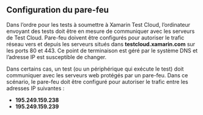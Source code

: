 ## <a name="firewall-configuration"></a>Configuration du pare-feu

Dans l’ordre pour les tests à soumettre à Xamarin Test Cloud, l’ordinateur envoyant des tests doit être en mesure de communiquer avec les serveurs de Test Cloud. Pare-feu doivent être configurés pour autoriser le trafic réseau vers et depuis les serveurs situés dans **testcloud.xamarin.com** sur les ports 80 et 443. Ce point de terminaison est géré par le système DNS et l’adresse IP est susceptible de changer. 

Dans certains cas, un test (ou un périphérique qui exécute le test) doit communiquer avec les serveurs web protégés par un pare-feu. Dans ce scénario, le pare-feu doit être configuré pour autoriser le trafic entre les adresses IP suivantes :

* **195.249.159.238**
* **195.249.159.239**

